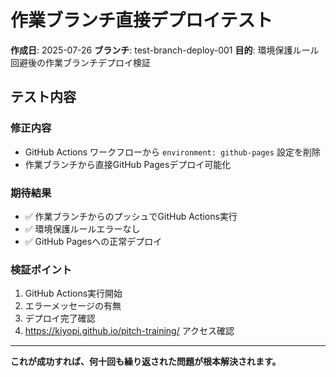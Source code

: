 # 作業ブランチ直接デプロイテスト

**作成日**: 2025-07-26
**ブランチ**: test-branch-deploy-001
**目的**: 環境保護ルール回避後の作業ブランチデプロイ検証

## テスト内容

### **修正内容**
- GitHub Actions ワークフローから `environment: github-pages` 設定を削除
- 作業ブランチから直接GitHub Pagesデプロイ可能化

### **期待結果**
- ✅ 作業ブランチからのプッシュでGitHub Actions実行
- ✅ 環境保護ルールエラーなし
- ✅ GitHub Pagesへの正常デプロイ

### **検証ポイント**
1. GitHub Actions実行開始
2. エラーメッセージの有無
3. デプロイ完了確認
4. https://kiyopi.github.io/pitch-training/ アクセス確認

---

**これが成功すれば、何十回も繰り返された問題が根本解決されます。**